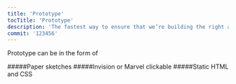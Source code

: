 ```yaml
---
title: 'Prototype'
tocTitle: 'Prototype'
description: 'The fastest way to ensure that we’re building the right application is to prototype and test solutions with people before we build out fully fledged features.'
commit: '123456'
---
```


Prototype can be in the form of

#####Paper sketches
#####Invision or Marvel clickable
#####Static HTML and CSS

<!-- ## Sub Heading

✍️Coming soon: Please watch this space for more updates from our team. Thanks for the patience! -->

<!--
![default and pinned tasks](/placeholders/banner.png)

```javascript
code or syntax
```

<div class="aside">
<a href=""><b>Links</b></a>
</div>
-->
